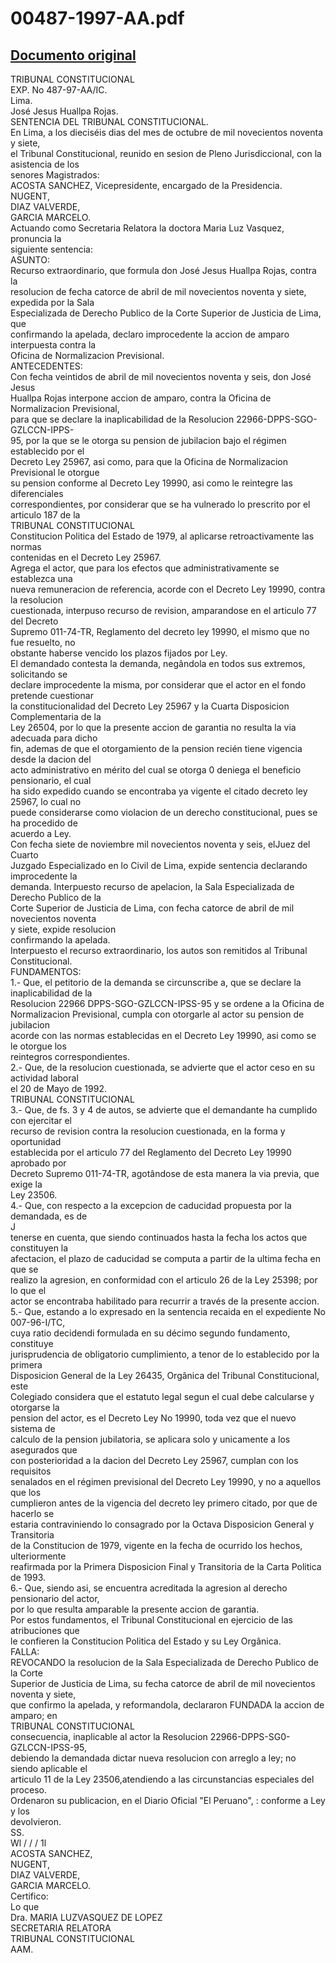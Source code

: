 
00487-1997-AA.pdf
=================
  
[Documento original](https://tc.gob.pe/jurisprudencia/1997/00487-1997-AA.pdf)  
---  
TRIBUNAL CONSTITUCIONAL  
EXP. No 487-97-AA/IC.  
Lima.  
José Jesus Huallpa Rojas.  
SENTENCIA DEL TRIBUNAL CONSTITUCIONAL.  
En Lima, a los dieciséis dias del mes de octubre de mil novecientos noventa y siete,  
el Tribunal Constitucional, reunido en sesion de Pleno Jurisdiccional, con la asistencia de los  
senores Magistrados:  
ACOSTA SANCHEZ, Vicepresidente, encargado de la Presidencia.  
NUGENT,  
DIAZ VALVERDE,  
GARCIA MARCELO.  
Actuando como Secretaria Relatora la doctora Maria Luz Vasquez, pronuncia la  
siguiente sentencia:  
ASUNTO:  
Recurso extraordinario, que formula don José Jesus Huallpa Rojas, contra la  
resolucion de fecha catorce de abril de mil novecientos noventa y siete, expedida por la Sala  
Especializada de Derecho Publico de la Corte Superior de Justicia de Lima, que  
confirmando la apelada, declaro improcedente la accion de amparo interpuesta contra la  
Oficina de Normalizacion Previsional.  
ANTECEDENTES:  
Con fecha veintidos de abril de mil novecientos noventa y seis, don José Jesus  
Huallpa Rojas interpone accion de amparo, contra la Oficina de Normalizacion Previsional,  
para que se declare la inaplicabilidad de la Resolucion 22966-DPPS-SGO-GZLCCN-IPPS-  
95, por la que se le otorga su pension de jubilacion bajo el régimen establecido por el  
Decreto Ley 25967, asi como, para que la Oficina de Normalizacion Previsional le otorgue  
su pension conforme al Decreto Ley 19990, asi como le reintegre las diferenciales  
correspondientes, por considerar que se ha vulnerado lo prescrito por el articulo 187 de la  
TRIBUNAL CONSTITUCIONAL  
Constitucion Politica del Estado de 1979, al aplicarse retroactivamente las normas  
contenidas en el Decreto Ley 25967.  
Agrega el actor, que para los efectos que administrativamente se establezca una  
nueva remuneracion de referencia, acorde con el Decreto Ley 19990, contra la resolucion  
cuestionada, interpuso recurso de revision, amparandose en el articulo 77 del Decreto  
Supremo 011-74-TR, Reglamento del decreto ley 19990, el mismo que no fue resuelto, no  
obstante haberse vencido los plazos fijados por Ley.  
El demandado contesta la demanda, negândola en todos sus extremos, solicitando se  
declare improcedente la misma, por considerar que el actor en el fondo pretende cuestionar  
la constitucionalidad del Decreto Ley 25967 y la Cuarta Disposicion Complementaria de la  
Ley 26504, por lo que la presente accion de garantia no resulta la via adecuada para dicho  
fin, ademas de que el otorgamiento de la pension recién tiene vigencia desde la dacion del  
acto administrativo en mérito del cual se otorga 0 deniega el beneficio pensionario, el cual  
ha sido expedido cuando se encontraba ya vigente el citado decreto ley 25967, lo cual no  
puede considerarse como violacion de un derecho constitucional, pues se ha procedido de  
acuerdo a Ley.  
Con fecha siete de noviembre mil novecientos noventa y seis, elJuez del Cuarto  
Juzgado Especializado en lo Civil de Lima, expide sentencia declarando improcedente la  
demanda. Interpuesto recurso de apelacion, la Sala Especializada de Derecho Publico de la  
Corte Superior de Justicia de Lima, con fecha catorce de abril de mil novecientos noventa  
y siete, expide resolucion  
confirmando la apelada.  
Interpuesto el recurso extraordinario, los autos son remitidos al Tribunal  
Constitucional.  
FUNDAMENTOS:  
1.- Que, el petitorio de la demanda se circunscribe a, que se declare la inaplicabilidad de la  
Resolucion 22966 DPPS-SGO-GZLCCN-IPSS-95 y se ordene a la Oficina de  
Normalizacion Previsional, cumpla con otorgarle al actor su pension de jubilacion  
acorde con las normas establecidas en el Decreto Ley 19990, asi como se le otorgue los  
reintegros correspondientes.  
2.- Que, de la resolucion cuestionada, se advierte que el actor ceso en su actividad laboral  
el 20 de Mayo de 1992.  
TRIBUNAL CONSTITUCIONAL  
3.- Que, de fs. 3 y 4 de autos, se advierte que el demandante ha cumplido con ejercitar el  
recurso de revision contra la resolucion cuestionada, en la forma y oportunidad  
establecida por el articulo 77 del Reglamento del Decreto Ley 19990 aprobado por  
Decreto Supremo 011-74-TR, agotândose de esta manera la via previa, que exige la  
Ley 23506.  
4.- Que, con respecto a la excepcion de caducidad propuesta por la demandada, es de  
J  
tenerse en cuenta, que siendo continuados hasta la fecha los actos que constituyen la  
afectacion, el plazo de caducidad se computa a partir de la ultima fecha en que se  
realizo la agresion, en conformidad con el articulo 26 de la Ley 25398; por lo que el  
actor se encontraba habilitado para recurrir a través de la presente accion.  
5.- Que, estando a lo expresado en la sentencia recaida en el expediente No 007-96-I/TC,  
cuya ratio decidendi formulada en su décimo segundo fundamento, constituye  
jurisprudencia de obligatorio cumplimiento, a tenor de lo establecido por la primera  
Disposicion General de la Ley 26435, Orgânica del Tribunal Constitucional, este  
Colegiado considera que el estatuto legal segun el cual debe calcularse y otorgarse la  
pension del actor, es el Decreto Ley No 19990, toda vez que el nuevo sistema de  
calculo de la pension jubilatoria, se aplicara solo y unicamente a los asegurados que  
con posterioridad a la dacion del Decreto Ley 25967, cumplan con los requisitos  
senalados en el régimen previsional del Decreto Ley 19990, y no a aquellos que los  
cumplieron antes de la vigencia del decreto ley primero citado, por que de hacerlo se  
estaria contraviniendo lo consagrado por la Octava Disposicion General y Transitoria  
de la Constitucion de 1979, vigente en la fecha de ocurrido los hechos, ulteriormente  
reafirmada por la Primera Disposicion Final y Transitoria de la Carta Politica de 1993.  
6.- Que, siendo asi, se encuentra acreditada la agresion al derecho pensionario del actor,  
por lo que resulta amparable la presente accion de garantia.  
Por estos fundamentos, el Tribunal Constitucional en ejercicio de las atribuciones que  
le confieren la Constitucion Politica del Estado y su Ley Orgânica.  
FALLA:  
REVOCANDO la resolucion de la Sala Especializada de Derecho Publico de la Corte  
Superior de Justicia de Lima, su fecha catorce de abril de mil novecientos noventa y siete,  
que confirmo la apelada, y reformandola, declararon FUNDADA la accion de amparo; en  
TRIBUNAL CONSTITUCIONAL  
consecuencia, inaplicable al actor la Resolucion 22966-DPPS-SG0-GZLCCN-IPSS-95,  
debiendo la demandada dictar nueva resolucion con arreglo a ley; no siendo aplicable el  
articulo 11 de la Ley 23506,atendiendo a las circunstancias especiales del proceso.  
Ordenaron su publicacion, en el Diario Oficial "El Peruano", : conforme a Ley y los  
devolvieron.  
SS.  
Wl / / / 1l  
ACOSTA SANCHEZ,  
NUGENT,  
DIAZ VALVERDE,  
GARCIA MARCELO.  
Certifico:  
Lo que  
Dra. MARIA LUZVASQUEZ DE LOPEZ  
SECRETARIA RELATORA  
TRIBUNAL CONSTITUCIONAL  
AAM.